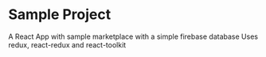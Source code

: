 # Sample Project
A React App with sample marketplace with a simple firebase database
Uses redux, react-redux and react-toolkit
